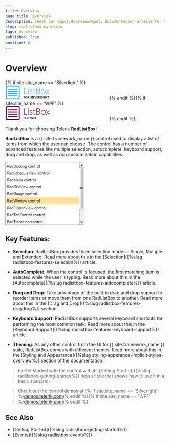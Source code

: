 ```yaml
---
title: Overview
page_title: Overview
description: Check our &quot;Overview&quot; documentation article for the RadListBox WPF control.
slug: radlistbox-overview
tags: overview
published: True
position: 0
---
```


# Overview

{% if site.site_name == 'Silverlight' %}![Rad List Box Overview 010 SL](images/RadListBox_Overview_010_SL.png){% endif %}{% if site.site_name == 'WPF' %}![Rad List Box Overview 010 WPF](images/RadListBox_Overview_010_WPF.png){% endif %}

Thank you for choosing Telerik __RadListBox__!

__RadListBox__ is a {{ site.framework_name }} control used to display a list of items from which the user can choose. The control has a number of advanced features like multiple selection, autocomplete, keyboard support, drag and drop, as well as rich customization capabilities.

![Rad List Box Overview 02](images/RadListBox_Overview_02_WPF.png)

## Key Features:

* __Selection__: RadListBox provides three selection modes - Single, Multiple and Extended. Read more about this in the [Selection]({%slug radlistbox-features-selection%}) article.

* __AutoComplete__: When the control is focused, the first matching item is selected while the user is typing. Read more about this in the [Autocomplete]({%slug radlistbox-features-autocomplete%}) article.

* __Drag and Drop__: Take advantage of the built-in drag and drop support to reorder items or move them from one RadListBox to another. Read more about this in the [Drag and Drop]({%slug radlistbox-features-dragdrop%}) section.

* __Keyboard Support__: RadListBox supports several keyboard shortcuts for performing the most common task. Read more about this in the [Keyboard Support]({%slug radlistbox-features-keyboard-support%}) article.

* __Theming__: As any other control from the UI for {{ site.framework_name }} suite, RadListBox comes with different themes. Read more about this in the [Styling and Appearance]({%slug styling-apperance-implicit-styles-overview%}) section of the documentation. 

>tip Get started with the control with its [Getting Started]({%slug radlistbox-getting-started%}) help article that shows how to use it in a basic scenario.

> Check out the control demos at {% if site.site_name == 'Silverlight' %}[demos.telerik.com](https://demos.telerik.com/silverlight/#ListBox){% endif %}{% if site.site_name == 'WPF' %}[demos.telerik.com](https://demos.telerik.com/wpf/){% endif %}

## See Also
 * [Getting Started]({%slug radlistbox-getting-started%})
 * [Events]({%slug radlistbox-events%})